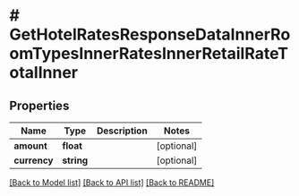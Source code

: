 # # GetHotelRatesResponseDataInnerRoomTypesInnerRatesInnerRetailRateTotalInner

## Properties

Name | Type | Description | Notes
------------ | ------------- | ------------- | -------------
**amount** | **float** |  | [optional]
**currency** | **string** |  | [optional]

[[Back to Model list]](../../README.md#models) [[Back to API list]](../../README.md#endpoints) [[Back to README]](../../README.md)
